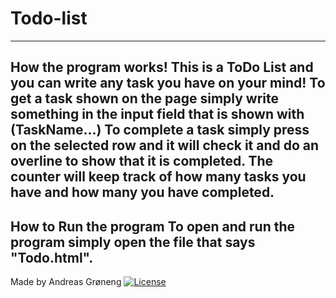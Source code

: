 # Todo-list
---------------------------
**How the program works!**
This is a ToDo List and you can write any task you have on your mind!
To get a task shown on the page simply write something in the input field that is shown with (TaskName...)
To complete a task simply press on the selected row and it will check it and do an overline to show that it is completed.
The counter will keep track of how many tasks you have and how many you have completed.
----------------------------
**How to Run the program**
To open and run the program simply open the file that says "Todo.html".
----------------------------
Made by Andreas Grøneng
[![License](https://img.shields.io/badge/License-Apache_2.0-blue.svg)](https://opensource.org/licenses/Apache-2.0)
